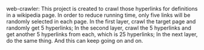 web-crawler:
This project is created to crawl those hyperlinks for definitions in a wikipedia page. In order to reduce running time, only five links 
will be randomly selected in each page.
In the first layer, crawl the target page and randomly get 5 hyperlinks;
In the second layer, crawl the 5 hyperlinks and get another 5 hyperlinks from each, which is 25 hyperlinks;
In the next layer, do the same thing. And this can keep going on and on.
